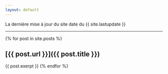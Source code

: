 ```yaml
---
layout: default
---
```


La dernière mise à jour du site date du {{ site.lastupdate }} 

*****

{% for post in site.posts %}
## [{{ post.url }}]({{ post.title }})
{{ post.exerpt }}
{% endfor %}
